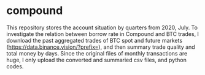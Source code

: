 # compound
This repository stores the account situation by quarters from 2020, July.
To investigate the relation between borrow rate in Compound and BTC trades, I download the past aggregated trades of BTC spot and future markets (https://data.binance.vision/?prefix=), and then summary trade quality and total money by days. Since the original files of monthly transactions are huge, I only upload the converted and summaried csv files, and python codes.
